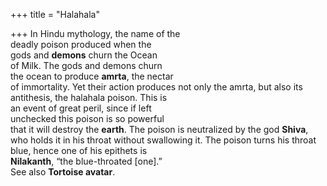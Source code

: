 +++
title = "Halahala"

+++
In Hindu mythology, the name of the  
deadly poison produced when the  
gods and **demons** churn the Ocean  
of Milk. The gods and demons churn  
the ocean to produce **amrta**, the nectar  
of immortality. Yet their action produces not only the amrta, but also its  
antithesis, the halahala poison. This is  
an event of great peril, since if left  
unchecked this poison is so powerful  
that it will destroy the **earth**. The poison is neutralized by the god **Shiva**,  
who holds it in his throat without swallowing it. The poison turns his throat  
blue, hence one of his epithets is  
**Nilakanth**, “the blue-throated [one].”  
See also **Tortoise avatar**.